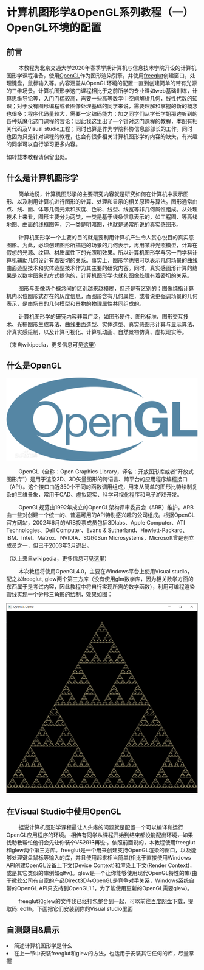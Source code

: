 # 计算机图形学&OpenGL系列教程（一） OpenGL环境的配置

## 前言

&emsp; &emsp;本教程为北京交通大学2020年春季学期计算机与信息技术学院开设的计算机图形学课程准备，使用<a href="https://wiki.hk.wjbk.site/wiki/OpenGL">OpenGL</a>作为图形渲染引擎，并使用<a href="https://wiki.hk.wjbk.site/wiki/Freeglut">freeglut</a>创建窗口，处理键盘，鼠标输入等。内容涵盖从OpenGL环境的配置一直到创建简单的带有光源的三维场景。计算机图形学这门课程相比于之前所学的专业课如web基础训练，计算思维导论等，入门门槛较高，需要一些高等数学中空间解析几何，线性代数的知识；对于没有图形编程或者图像处理基础的同学来说，需要理解和掌握的新的概念也很多；程序代码量较大，需要一定编码能力；加之同学们从学长学姐那边听到的各种妖魔化这门课程的言论；因此我这里出了一个针对这门课程的教程，本配有相关代码及Visual studio工程；同时也算是作为学院科协信息部部长的工作。同时也因为只是针对课程的教程，也会有很多相关计算机图形学的内容的缺失，有兴趣的同学可以自行学习更多内容。

如转载本教程请保留出处。

## 什么是计算机图形学

&emsp; &emsp;简单地说，计算机图形学的主要研究内容就是研究如何在计算机中表示图形、以及利用计算机进行图形的计算、处理和显示的相关原理与算法。图形通常由点、线、面、体等几何元素和灰度、色彩、线型、线宽等非几何属性组成。从处理技术上来看，图形主要分为两类，一类是基于线条信息表示的，如工程图、等高线地图、曲面的线框图等，另一类是明暗图，也就是通常所说的真实感图形。

&emsp; &emsp;计算机图形学一个主要的目的就是要利用计算机产生令人赏心悦目的真实感图形。为此，必须创建图形所描述的场景的几何表示，再用某种光照模型，计算在假想的光源、纹理、材质属性下的光照明效果。所以计算机图形学与另一门学科计算机辅助几何设计有着密切的关系。事实上，图形学也把可以表示几何场景的曲线曲面造型技术和实体造型技术作为其主要的研究内容。同时，真实感图形计算的结果是以数字图象的方式提供的，计算机图形学也就和图像处理有着密切的关系。

&emsp; &emsp;图形与图像两个概念间的区别越来越模糊，但还是有区别的：图像纯指计算机内以位图形式存在的灰度信息，而图形含有几何属性，或者说更强调场景的几何表示，是由场景的几何模型和景物的物理属性共同组成的。

&emsp; &emsp;计算机图形学的研究内容非常广泛，如图形硬件、图形标准、图形交互技术、光栅图形生成算法、曲线曲面造型、实体造型、真实感图形计算与显示算法、非真实感绘制，以及计算可视化、计算机动画、自然景物仿真、虚拟现实等。

（来自wikipedia，更多信息可见<a href="https://wiki.hk.wjbk.site/wiki/%E8%AE%A1%E7%AE%97%E6%9C%BA%E5%9B%BE%E5%BD%A2%E5%AD%A6">这里</a>）

## 什么是OpenGL

<img src="./OpenGLLogo.png">

&emsp; &emsp;OpenGL（全称：Open Graphics Library，译名：开放图形库或者“开放式图形库”）是用于渲染2D、3D矢量图形的跨语言、跨平台的应用程序编程接口（API）。这个接口由近350个不同的函数调用组成，用来从简单的图形比特绘制复杂的三维景象，常用于CAD、虚拟现实、科学可视化程序和电子游戏开发。

&emsp; &emsp;OpenGL规范由1992年成立的OpenGL架构评审委员会（ARB）维护。ARB由一些对创建一个统一的、普遍可用的API特别感兴趣的公司组成。根据OpenGL官方网站，2002年6月的ARB投票成员包括3Dlabs、Apple Computer、ATI Technologies、Dell Computer、Evans & Sutherland、Hewlett-Packard、IBM、Intel、Matrox、NVIDIA、SGI和Sun Microsystems，Microsoft曾是创立成员之一，但已于2003年3月退出。

（以上来自wikipedia，更多信息可见<a href="https://wiki.hk.wjbk.site/wiki/OpenGL">这里</a>）

&emsp; &emsp;本次教程将使用OpenGL4.0，主要在Windows平台上使用Visual studio，配之以freeglut, glew两个第三方库（没有使用glm数学库，因为相关数学方面的东西属于是考试内容，因此教程中将自行实现所需的数学函数），利用可编程渲染管线实现一个分形三角形的绘制，效果如图：

<img src="./OpenGLDemo1.png">

## 在Visual Studio中使用OpenGL

&emsp; &emsp;据说计算机图形学课程最让人头疼的问题就是配置一个可以编译和运行OpenGL应用程序的环境。<del> 相传有同学从课程开始到结束都没能配出环境，如果找助教帮忙他们会先让你装个VS2013再说 </del>。依照前面说的，本教程使用freeglut和glew两个第三方库。freeglut是一个用来创建支持OpenGL渲染的窗口，以及能够处理键盘鼠标等输入的库，并且使用起来相当简单(相比于直接使用Windows API创建OpenGL设备上下文(Device Context)和渲染上下文(Render Context)，或是其它类似的库例如glfw)。glew是一个让你能够使用现代OpenGL特性的库(由于微软公司有自家的产品Direct3D与OpenGL是竞争对手关系，Windows系统自带的OpenGL API只支持到OpenGL1.1，为了能使用更新的OpenGL需要glew)。

&emsp; &emsp;freeglut和glew的文件我已经打包整合到一起，可以前往<a href="https://pan.baidu.com/s/1cwnPLTeflOh_lo85ILwJUQ">百度网盘</a>下载，提取码: ed1h。下面把它们安装到你的Visual studio里面



## 自测题目&启示

<li > 简述计算机图形学是什么 </li>

<li > 在上一节中安装freeglut和glew的方法，也适用于安装其它任何的库，尽量掌握 </li>